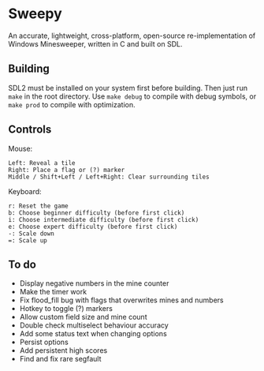 # Sweepy

An accurate, lightweight, cross-platform, open-source re-implementation of Windows Minesweeper, written in C and built on SDL.

## Building

SDL2 must be installed on your system first before building. Then just run `make` in the root directory. Use `make debug` to compile with debug symbols, or `make prod` to compile with optimization.

## Controls
Mouse:
```
Left: Reveal a tile
Right: Place a flag or (?) marker
Middle / Shift+Left / Left+Right: Clear surrounding tiles
```
Keyboard:
```
r: Reset the game
b: Choose beginner difficulty (before first click)
i: Choose intermediate difficulty (before first click)
e: Choose expert difficulty (before first click)
-: Scale down
=: Scale up
```

## To do
* Display negative numbers in the mine counter
* Make the timer work
* Fix flood_fill bug with flags that overwrites mines and numbers
* Hotkey to toggle (?) markers
* Allow custom field size and mine count
* Double check multiselect behaviour accuracy
* Add some status text when changing options
* Persist options
* Add persistent high scores
* Find and fix rare segfault
